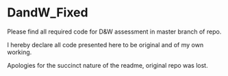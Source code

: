 # DandW_Fixed

Please find all required code for D&W assessment in master branch of repo.

I hereby declare all code presented here to be original and of my own working.

Apologies for the succinct nature of the readme, original repo was lost.

